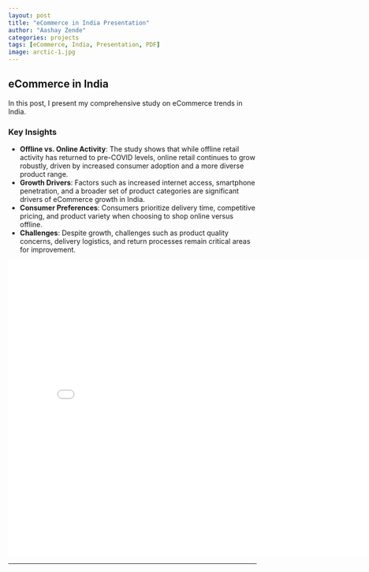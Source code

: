 ```yaml
---
layout: post
title: "eCommerce in India Presentation"
author: "Aashay Zende"
categories: projects
tags: [eCommerce, India, Presentation, PDF]
image: arctic-1.jpg
---
```


## eCommerce in India

In this post, I present my comprehensive study on eCommerce trends in India. 

### Key Insights

- **Offline vs. Online Activity**: The study shows that while offline retail activity has returned to pre-COVID levels, online retail continues to grow robustly, driven by increased consumer adoption and a more diverse product range.
- **Growth Drivers**: Factors such as increased internet access, smartphone penetration, and a broader set of product categories are significant drivers of eCommerce growth in India.
- **Consumer Preferences**: Consumers prioritize delivery time, competitive pricing, and product variety when choosing to shop online versus offline.
- **Challenges**: Despite growth, challenges such as product quality concerns, delivery logistics, and return processes remain critical areas for improvement.


<div style="text-align: center;">
    <iframe src="/posts/assets/pdf/eComm India.pdf" width="800" height="600" style="border: none;"></iframe>
</div>



---